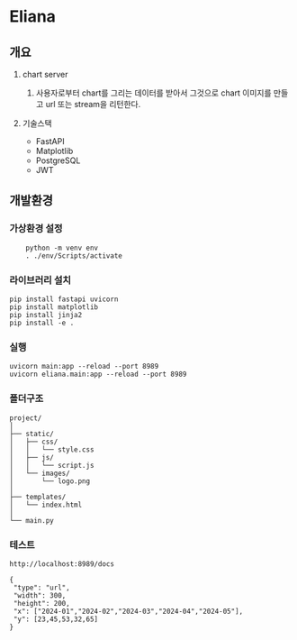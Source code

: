 # Eliana

## 개요

1. chart server
   1. 사용자로부터 chart를 그리는 데이터를 받아서 그것으로 chart 이미지를 만들고 url 또는 stream을 리턴한다.
   
2. 기술스택
   * FastAPI
   * Matplotlib
   * PostgreSQL
   * JWT

## 개발환경

### 가상환경 설정
```
    python -m venv env
    . ./env/Scripts/activate
```

### 라이브러리 설치

```
pip install fastapi uvicorn
pip install matplotlib
pip install jinja2
pip install -e .
```

### 실행

```
uvicorn main:app --reload --port 8989
uvicorn eliana.main:app --reload --port 8989
```

### 폴더구조
```
project/
│
├── static/
│   ├── css/
│   │   └── style.css
│   ├── js/
│   │   └── script.js
│   └── images/
│       └── logo.png
│
├── templates/
│   └── index.html
│
└── main.py
```

 ### 테스트
 ```
 http://localhost:8989/docs

{
  "type": "url",
  "width": 300,
  "height": 200,
  "x": ["2024-01","2024-02","2024-03","2024-04","2024-05"],
  "y": [23,45,53,32,65]
}
```